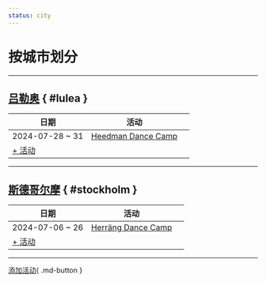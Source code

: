 ```yaml
---
status: city
---
```


# 按城市划分

---

## <a id=lulea></a>[吕勒奥](#lulea) { #lulea }

| 日期 | 活动 | |
| --- | --- | --- |
| 2024-07-28 ~ 31 | [Heedman Dance Camp](heedman-dance-camp-2024.md) |  |
| [+ 活动](https://github.com/swingdance/events/issues/new?assignees=&labels=add+event&projects=&template=02-add_entity.yml&title=Add%20Event%3A%202024%2Fsv_SE%20%E2%80%A2%20%3CName%3E&region=sv_SE&province=Lulea&city=Lulea&org_id=&date_starts=2024-&date_ends=2024-)

---

## <a id=stockholm></a>[斯德哥尔摩](#stockholm) { #stockholm }

| 日期 | 活动 | |
| --- | --- | --- |
| 2024-07-06 ~ 26 | [Herräng Dance Camp](herrang-dance-camp-2024.md) |  |
| [+ 活动](https://github.com/swingdance/events/issues/new?assignees=&labels=add+event&projects=&template=02-add_entity.yml&title=Add%20Event%3A%202024%2Fsv_SE%20%E2%80%A2%20%3CName%3E&region=sv_SE&province=Stockholm&city=Stockholm&org_id=&date_starts=2024-&date_ends=2024-)

---

[添加活动](https://github.com/swingdance/events/issues/new?assignees=&labels=add+event&projects=&template=02-add_entity.yml&title=Add%20Event%3A%20sv_SE%20%E2%80%A2%20%3CName%3E&region=sv_SE&province=&city=&org_id=2024){ .md-button }
